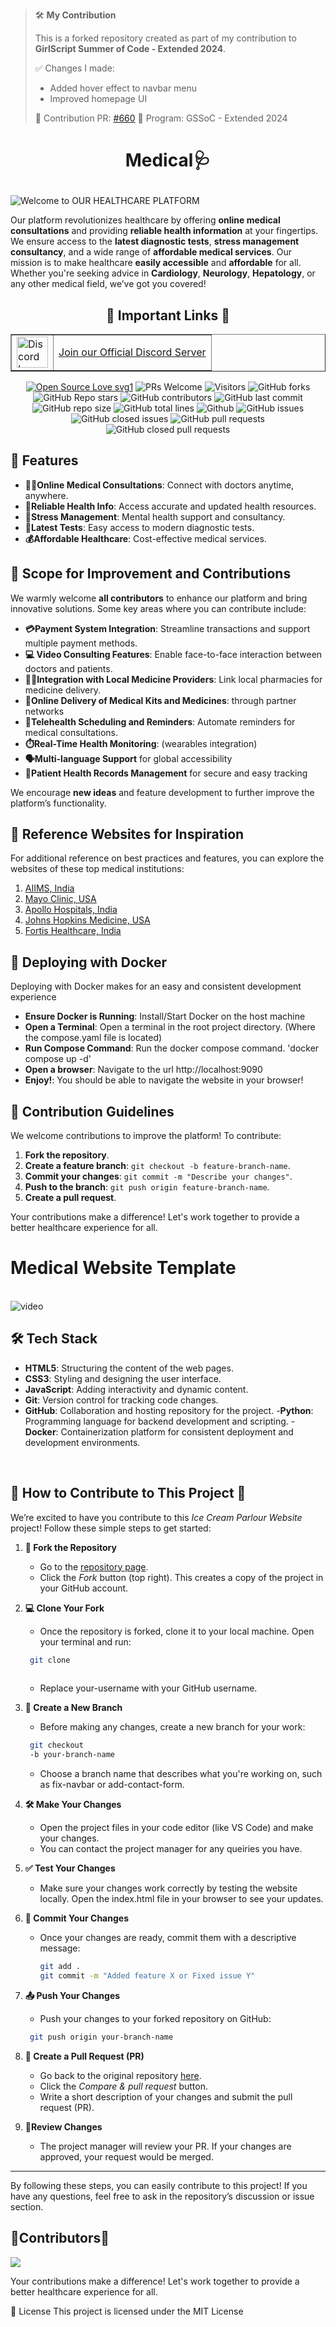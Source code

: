 > 🛠️ **My Contribution**
>
> This is a forked repository created as part of my contribution to **GirlScript Summer of Code - Extended 2024**.
>
> ✅ Changes I made:
> - Added hover effect to navbar menu
> - Improved homepage UI
>
> 📌 Contribution PR: [#660](https://github.com/tushargupta1504/Medical-Website/pull/660)
> 🏁 Program: GSSoC - Extended 2024


# <p align="center">**Medical🩺**<br>
<img src="https://readme-typing-svg.herokuapp.com?color=45ffaa&size=40&width=900&height=80&lines=Welcome-to-HEALTHCARE%20PLATFORM" alt="Welcome to OUR HEALTHCARE PLATFORM" />
</p>







Our platform revolutionizes healthcare by offering **online medical consultations** and providing **reliable health information** at your fingertips. We ensure access to the **latest diagnostic tests**, **stress management consultancy**, and a wide range of **affordable medical services**. Our mission is to make healthcare **easily accessible** and **affordable** for all. Whether you're seeking advice in **Cardiology**, **Neurology**, **Hepatology**, or any other medical field, we’ve got you covered!

<div align="center">
<p>


## 🔗 Important Links 🔗

<table border="1">
  <tr>
      <td><img src="https://github.com/user-attachments/assets/82287ad0-2c5f-419f-ae49-5283fcc6fcfd" alt="Discord Logo" width="50"></td>
      <td><a href=""> Join our Official Discord Server </a></td>
  </tr>
</table>


[![Open Source Love svg1](https://badges.frapsoft.com/os/v1/open-source.svg?v=103)](https://github.com/ellerbrock/open-source-badges/)
![PRs Welcome](https://img.shields.io/badge/PRs-welcome-brightgreen.svg?style=flat)
![Visitors](https://api.visitorbadge.io/api/visitors?path=mdazfar2%2Fezyshop%20&countColor=%23263759&style=flat)
![GitHub forks](https://img.shields.io/github/forks/tushargupta1504/Medical-Website)
![GitHub Repo stars](https://img.shields.io/github/stars/tushargupta1504/Medical-Website)
![GitHub contributors](https://img.shields.io/github/contributors/tushargupta1504/Medical-Website)
![GitHub last commit](https://img.shields.io/github/last-commit/tushargupta1504/Medical-Website)
![GitHub repo size](https://img.shields.io/github/repo-size/tushargupta1504/Medical-Website)
![GitHub total lines](https://sloc.xyz/github/tushargupta1504/Medical-Website)
![Github](https://img.shields.io/github/license/tushargupta1504/Medical-Website)
![GitHub issues](https://img.shields.io/github/issues/tushargupta1504/Medical-Website)
![GitHub closed issues](https://img.shields.io/github/issues-closed-raw/tushargupta1504/Medical-Website)
![GitHub pull requests](https://img.shields.io/github/issues-pr/tushargupta1504/Medical-Website)
![GitHub closed pull requests](https://img.shields.io/github/issues-pr-closed/tushargupta1504/Medical-Website)
</p>
</div>

## 🌟 Features

- **👨‍💻Online Medical Consultations**: Connect with doctors anytime, anywhere.
- **📝Reliable Health Info**: Access accurate and updated health resources.
- **🌿Stress Management**: Mental health support and consultancy.
- **🧪Latest Tests**: Easy access to modern diagnostic tests.
- **💰Affordable Healthcare**: Cost-effective medical services.




## 🚀 Scope for Improvement and Contributions
We warmly welcome **all contributors** to enhance our platform and bring innovative solutions. Some key areas where you can contribute include:

- **💳Payment System Integration**:  Streamline transactions and support multiple payment methods.
- **💻 Video Consulting Features**: Enable face-to-face interaction between doctors and patients.
- **👨‍⚕️Integration with Local Medicine Providers**: Link local pharmacies for medicine delivery.
- **🚚Online Delivery of Medical Kits and Medicines**: through partner networks
- **🔔Telehealth Scheduling and Reminders**: Automate reminders for medical consultations.
- **⏱️Real-Time Health Monitoring**: (wearables integration)
- **🗣️Multi-language Support** for global accessibility
- **📄Patient Health Records Management** for secure and easy tracking

We encourage **new ideas** and feature development to further improve the platform’s functionality.

## 🔗 Reference Websites for Inspiration
For additional reference on best practices and features, you can explore the websites of these top medical institutions:

1. [AIIMS, India](https://www.aiims.edu)
2. [Mayo Clinic, USA](https://www.mayoclinic.org)
3. [Apollo Hospitals, India](https://www.apollohospitals.com)
4. [Johns Hopkins Medicine, USA](https://www.hopkinsmedicine.org)
5. [Fortis Healthcare, India](https://www.fortishealthcare.com)

## 🐳 Deploying with Docker
Deploying with Docker makes for an easy and consistent development experience

- **Ensure Docker is Running**: Install/Start Docker on the host machine
- **Open a Terminal**: Open a terminal in the root project directory. (Where the compose.yaml file is located)
- **Run Compose Command**: Run the docker compose command. 'docker compose up -d'
- **Open a browser**: Navigate to the url http://localhost:9090
- **Enjoy!**: You should be able to navigate the website in your browser!

## 🤝 Contribution Guidelines
We welcome contributions to improve the platform! To contribute:

1. **Fork the repository**.
2. **Create a feature branch**: `git checkout -b feature-branch-name`.
3. **Commit your changes**: `git commit -m "Describe your changes"`.
4. **Push to the branch**: `git push origin feature-branch-name`.
5. **Create a pull request**.


Your contributions make a difference! Let's work together to provide a better healthcare experience for all.
<br/>
<h1 align="left">Medical Website Template</h1>
<br/>
<img src="img/medical.gif" alt="video">

## 🛠️ Tech Stack

- **HTML5**: Structuring the content of the web pages.
- **CSS3**: Styling and designing the user interface.
- **JavaScript**: Adding interactivity and dynamic content.
- **Git**: Version control for tracking code changes.
- **GitHub**: Collaboration and hosting repository for the project.
-**Python**: Programming language for backend development and scripting.
-**Docker**: Containerization platform for consistent deployment and development environments.
<br>


## 🚀 How to Contribute to This Project 🚀

We’re excited to have you contribute to this *Ice Cream Parlour Website* project! Follow these simple steps to get started:

1. **🍴 Fork the Repository**  
   - Go to the [repository page](https://github.com/tushargupta1504/Medical-Website/fork).
   - Click the *Fork* button (top right). This creates a copy of the project in your GitHub account.

2. **💻 Clone Your Fork**  
   - Once the repository is forked, clone it to your local machine. Open your terminal and run:
    ``` bash
     git clone
     
    ```
     
   - Replace your-username with your GitHub username.

3. **🌿 Create a New Branch** 
   - Before making any changes, create a new branch for your work:
    ``` bash
     git checkout
     -b your-branch-name
    ```
     
   - Choose a branch name that describes what you're working on, such as fix-navbar or add-contact-form.

4. **🛠️ Make Your Changes**
   - Open the project files in your code editor (like VS Code) and make your changes.
   - You can contact the project manager for any queiries you have.

5. **✅ Test Your Changes**
   - Make sure your changes work correctly by testing the website locally. Open the index.html file in your browser to see your updates.

6. **💬 Commit Your Changes** 
   - Once your changes are ready, commit them with a descriptive message:
     ```bash
     git add .
     git commit -m "Added feature X or Fixed issue Y"
     ```
     

7. **📤 Push Your Changes**
   - Push your changes to your forked repository on GitHub:
    ``` bash
     git push origin your-branch-name
    ```
     

8. **🔄 Create a Pull Request (PR)** 
   - Go back to the original repository [here](https://github.com/tushargupta1504/Medical-Website/pulls?q=is%3Aopen+is%3Apr).
   - Click the *Compare & pull request* button.
   - Write a short description of your changes and submit the pull request (PR).

9. **🔎Review Changes**
   - The project manager will review your PR. If your changes are approved, your request would be merged.

---

By following these steps, you can easily contribute to this project! If you have any questions, feel free to ask in the repository’s discussion or issue section.

## 📢Contributors📢

<a href="https://github.com/tushargupta1504/Medical-Website/graphs/contributors"> <img src="https://contrib.rocks/image?repo=tushargupta1504/Medical-Website" /> </a>

Your contributions make a difference! Let's work together to provide a better healthcare experience for all.

📄 License
This project is licensed under the MIT License

